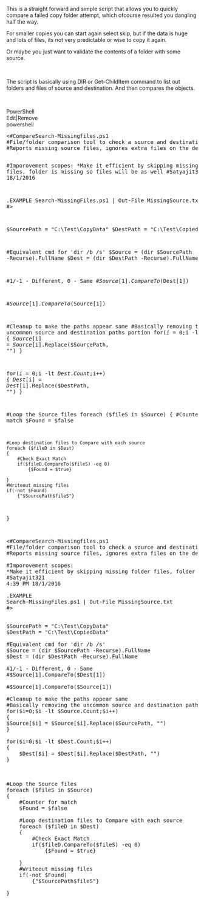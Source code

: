 <p>This is a straight forward and simple script that allows you to quickly compare a failed copy folder attempt, which ofcourse resulted you dangling half the way.</p>
<p>For smaller copies you can start again select skip, but if the data is huge and lots of files, its not very predictable or wise to copy it again.</p>
<p>Or maybe you just want to validate the contents of a folder with some source.</p>
<p>&nbsp;</p>
<p>The script is basically using DIR or Get-ChildItem command to list out folders and files of source and destination. And then compares the objects.</p>
<p>&nbsp;</p>
<div class="scriptcode">
<div class="pluginEditHolder" pluginCommand="mceScriptCode">
<div class="title"><span>PowerShell</span></div>
<div class="pluginLinkHolder"><span class="pluginEditHolderLink">Edit</span>|<span class="pluginRemoveHolderLink">Remove</span></div>
<span class="hidden">powershell</span>
<pre class="hidden">&lt;#CompareSearch-Missingfiles.ps1
#File/folder comparison tool to check a source and destination for missing files/folders
#Reports missing source files, ignores extra files on the destination

#Imporovement scopes:
*Make it efficient by skipping missing folder files, folder is missing so files will be as well
#Satyajit321
4:39 PM 18/1/2016

.EXAMPLE
Search-MissingFiles.ps1 | Out-File MissingSource.txt
#&gt;


$SourcePath = "C:\Test\CopyData"
$DestPath = "C:\Test\CopiedData"

#Equivalent cmd for 'dir /b /s'
$Source = (dir $SourcePath -Recurse).FullName
$Dest = (dir $DestPath -Recurse).FullName

#1/-1 - Different, 0 - Same
#$Source[1].CompareTo($Dest[1])

#$Source[1].CompareTo($Source[1])

#Cleanup to make the paths appear same
#Basically removing the uncommon source and destination paths portion
for($i=0;$i -lt $Source.Count;$i++)
{
$Source[$i] = $Source[$i].Replace($SourcePath, "")
}

for($i=0;$i -lt $Dest.Count;$i++)
{
    $Dest[$i] = $Dest[$i].Replace($DestPath, "")
}



#Loop the Source files
foreach ($fileS in $Source)
{
    #Counter for match
    $Found = $false

    #Loop destination files to Compare with each source
    foreach ($fileD in $Dest)
    {
        #Check Exact Match
        if($fileD.CompareTo($fileS) -eq 0)
            {$Found = $true}
    
    }
    #Writeout missing files
    if(-not $Found)
        {"$SourcePath$fileS"}

}

</pre>
<div class="preview">
<pre class="powershell"><span class="powerShell__mlcom">&lt;#CompareSearch-Missingfiles.ps1&nbsp;
#File/folder&nbsp;comparison&nbsp;tool&nbsp;to&nbsp;check&nbsp;a&nbsp;source&nbsp;and&nbsp;destination&nbsp;for&nbsp;missing&nbsp;files/folders&nbsp;
#Reports&nbsp;missing&nbsp;source&nbsp;files,&nbsp;ignores&nbsp;extra&nbsp;files&nbsp;on&nbsp;the&nbsp;destination&nbsp;
&nbsp;
#Imporovement&nbsp;scopes:&nbsp;
*Make&nbsp;it&nbsp;efficient&nbsp;by&nbsp;skipping&nbsp;missing&nbsp;folder&nbsp;files,&nbsp;folder&nbsp;is&nbsp;missing&nbsp;so&nbsp;files&nbsp;will&nbsp;be&nbsp;as&nbsp;well&nbsp;
#Satyajit321&nbsp;
4:39&nbsp;PM&nbsp;18/1/2016&nbsp;
&nbsp;
.EXAMPLE&nbsp;
Search-MissingFiles.ps1&nbsp;|&nbsp;Out-File&nbsp;MissingSource.txt&nbsp;
#&gt;</span>&nbsp;
&nbsp;
&nbsp;
<span class="powerShell__variable">$SourcePath</span>&nbsp;=&nbsp;<span class="powerShell__string">"C:\Test\CopyData"</span>&nbsp;
<span class="powerShell__variable">$DestPath</span>&nbsp;=&nbsp;<span class="powerShell__string">"C:\Test\CopiedData"</span>&nbsp;
&nbsp;
<span class="powerShell__com">#Equivalent&nbsp;cmd&nbsp;for&nbsp;'dir&nbsp;/b&nbsp;/s'</span>&nbsp;
<span class="powerShell__variable">$Source</span>&nbsp;=&nbsp;(<span class="powerShell__alias">dir</span>&nbsp;<span class="powerShell__variable">$SourcePath</span>&nbsp;<span class="powerShell__operator">-</span>Recurse).FullName&nbsp;
<span class="powerShell__variable">$Dest</span>&nbsp;=&nbsp;(<span class="powerShell__alias">dir</span>&nbsp;<span class="powerShell__variable">$DestPath</span>&nbsp;<span class="powerShell__operator">-</span>Recurse).FullName&nbsp;
&nbsp;
<span class="powerShell__com">#1/-1&nbsp;-&nbsp;Different,&nbsp;0&nbsp;-&nbsp;Same</span>&nbsp;
<span class="powerShell__com">#$Source[1].CompareTo($Dest[1])</span>&nbsp;
&nbsp;
<span class="powerShell__com">#$Source[1].CompareTo($Source[1])</span>&nbsp;
&nbsp;
<span class="powerShell__com">#Cleanup&nbsp;to&nbsp;make&nbsp;the&nbsp;paths&nbsp;appear&nbsp;same</span>&nbsp;
<span class="powerShell__com">#Basically&nbsp;removing&nbsp;the&nbsp;uncommon&nbsp;source&nbsp;and&nbsp;destination&nbsp;paths&nbsp;portion</span>&nbsp;
<span class="powerShell__keyword">for</span>(<span class="powerShell__variable">$i</span>=0;<span class="powerShell__variable">$i</span>&nbsp;<span class="powerShell__operator">-</span>lt&nbsp;<span class="powerShell__variable">$Source</span>.Count;<span class="powerShell__variable">$i</span><span class="powerShell__operator">+</span><span class="powerShell__operator">+</span>)&nbsp;
{&nbsp;
<span class="powerShell__variable">$Source</span>[<span class="powerShell__variable">$i</span>]&nbsp;=&nbsp;<span class="powerShell__variable">$Source</span>[<span class="powerShell__variable">$i</span>].Replace(<span class="powerShell__variable">$SourcePath</span>,&nbsp;<span class="powerShell__string">""</span>)&nbsp;
}&nbsp;
&nbsp;
<span class="powerShell__keyword">for</span>(<span class="powerShell__variable">$i</span>=0;<span class="powerShell__variable">$i</span>&nbsp;<span class="powerShell__operator">-</span>lt&nbsp;<span class="powerShell__variable">$Dest</span>.Count;<span class="powerShell__variable">$i</span><span class="powerShell__operator">+</span><span class="powerShell__operator">+</span>)&nbsp;
{&nbsp;
&nbsp;&nbsp;&nbsp;&nbsp;<span class="powerShell__variable">$Dest</span>[<span class="powerShell__variable">$i</span>]&nbsp;=&nbsp;<span class="powerShell__variable">$Dest</span>[<span class="powerShell__variable">$i</span>].Replace(<span class="powerShell__variable">$DestPath</span>,&nbsp;<span class="powerShell__string">""</span>)&nbsp;
}&nbsp;
&nbsp;
&nbsp;
&nbsp;
<span class="powerShell__com">#Loop&nbsp;the&nbsp;Source&nbsp;files</span>&nbsp;
<span class="powerShell__keyword">foreach</span>&nbsp;(<span class="powerShell__variable">$fileS</span>&nbsp;<span class="powerShell__keyword">in</span>&nbsp;<span class="powerShell__variable">$Source</span>)&nbsp;
{&nbsp;
&nbsp;&nbsp;&nbsp;&nbsp;<span class="powerShell__com">#Counter&nbsp;for&nbsp;match</span>&nbsp;
&nbsp;&nbsp;&nbsp;&nbsp;<span class="powerShell__variable">$Found</span>&nbsp;=&nbsp;<span class="powerShell__variable">$false</span>&nbsp;
&nbsp;
&nbsp;&nbsp;&nbsp;&nbsp;<span class="powerShell__com">#Loop&nbsp;destination&nbsp;files&nbsp;to&nbsp;Compare&nbsp;with&nbsp;each&nbsp;source</span>&nbsp;
&nbsp;&nbsp;&nbsp;&nbsp;<span class="powerShell__keyword">foreach</span>&nbsp;(<span class="powerShell__variable">$fileD</span>&nbsp;<span class="powerShell__keyword">in</span>&nbsp;<span class="powerShell__variable">$Dest</span>)&nbsp;
&nbsp;&nbsp;&nbsp;&nbsp;{&nbsp;
&nbsp;&nbsp;&nbsp;&nbsp;&nbsp;&nbsp;&nbsp;&nbsp;<span class="powerShell__com">#Check&nbsp;Exact&nbsp;Match</span>&nbsp;
&nbsp;&nbsp;&nbsp;&nbsp;&nbsp;&nbsp;&nbsp;&nbsp;<span class="powerShell__keyword">if</span>(<span class="powerShell__variable">$fileD</span>.CompareTo(<span class="powerShell__variable">$fileS</span>)&nbsp;<span class="powerShell__operator">-</span>eq&nbsp;0)&nbsp;
&nbsp;&nbsp;&nbsp;&nbsp;&nbsp;&nbsp;&nbsp;&nbsp;&nbsp;&nbsp;&nbsp;&nbsp;{<span class="powerShell__variable">$Found</span>&nbsp;=&nbsp;<span class="powerShell__variable">$true</span>}&nbsp;
&nbsp;&nbsp;&nbsp;&nbsp;&nbsp;
&nbsp;&nbsp;&nbsp;&nbsp;}&nbsp;
&nbsp;&nbsp;&nbsp;&nbsp;<span class="powerShell__com">#Writeout&nbsp;missing&nbsp;files</span>&nbsp;
&nbsp;&nbsp;&nbsp;&nbsp;<span class="powerShell__keyword">if</span>(<span class="powerShell__operator">-</span>not&nbsp;<span class="powerShell__variable">$Found</span>)&nbsp;
&nbsp;&nbsp;&nbsp;&nbsp;&nbsp;&nbsp;&nbsp;&nbsp;{<span class="powerShell__string">"$SourcePath$fileS"</span>}&nbsp;
&nbsp;
}&nbsp;
&nbsp;
</pre>
</div>
</div>
</div>
<div class="endscriptcode"></div>
<p>&nbsp;</p>
<div class="endscriptcode"></div>
<div class="mcePaste" id="_mcePaste" style="left: -10000px; top: 444px; width: 1px; height: 1px; overflow: hidden;"></div>
